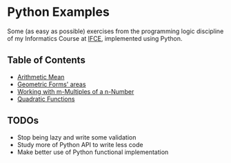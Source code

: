 # Python Examples

Some (as easy as possible) exercises from the programming logic discipline of my Informatics Course
at [IFCE](http://www.ifce.edu.br/), implemented using Python.

## Table of Contents

- [Arithmetic Mean](https://github.com/mabrasil/python-homework/tree/master/arithmetic_mean)
- [Geometric Forms' areas](https://github.com/mabrasil/python-homework/tree/master/geometric_figures)
- [Working with m-Multiples of a n-Number](https://github.com/mabrasil/python-homework/tree/master/multiples)
- [Quadratic Functions](https://github.com/mabrasil/python-homework/tree/master/quadratic_functions)

## TODOs

- Stop being lazy and write some validation
- Study more of Python API to write less code
- Make better use of Python functional implementation
